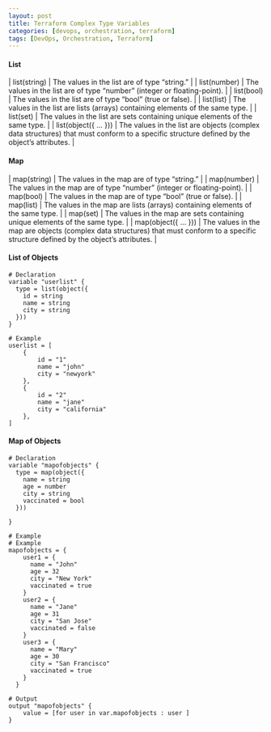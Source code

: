 ```yaml
---
layout: post
title: Terraform Complex Type Variables
categories: [devops, orchestration, terraform]
tags: [DevOps, Orchestration, Terraform]
---
```


#### List

| list(string) | The values in the list are of type “string.” | 
| list(number) |  The values in the list are of type “number” (integer or floating-point). |
| list(bool)   | The values in the list are of type “bool” (true or false). |
| list(list)   | The values in the list are lists (arrays) containing elements of the same type. |
| list(set)    | The values in the list are sets containing unique elements of the same type. | 
| list(object({ ... })) |  The values in the list are objects (complex data structures) that must conform to a specific structure defined by the object’s attributes. |

#### Map

| map(string) | The values in the map are of type “string.” | 
| map(number) |  The values in the map are of type “number” (integer or floating-point). |
| map(bool)   | The values in the map are of type “bool” (true or false). |
| map(list)   | The values in the map are lists (arrays) containing elements of the same type. |
| map(set)    | The values in the map are sets containing unique elements of the same type. | 
| map(object({ ... })) |  The values in the map are objects (complex data structures) that must conform to a specific structure defined by the object’s attributes. |

#### List of Objects
```hcl
# Declaration
variable "userlist" {
  type = list(object({
    id = string
    name = string
    city = string
  }))
}

# Example
userlist = [
    {
        id = "1"
        name = "john"
        city = "newyork"
    },
    {
        id = "2"
        name = "jane"
        city = "california"
    },
]
```



#### Map of Objects
```hcl
# Declaration
variable "mapofobjects" {
  type = map(object({
    name = string
    age = number
    city = string
    vaccinated = bool
  }))
  
}

# Example
# Example
mapofobjects = {
    user1 = {
      name = "John"
      age = 32
      city = "New York"
      vaccinated = true
    }
    user2 = {
      name = "Jane"
      age = 31
      city = "San Jose"
      vaccinated = false
    }
    user3 = {
      name = "Mary"
      age = 30
      city = "San Francisco"
      vaccinated = true
    }
  }

# Output
output "mapofobjects" {
    value = [for user in var.mapofobjects : user ]
}
```